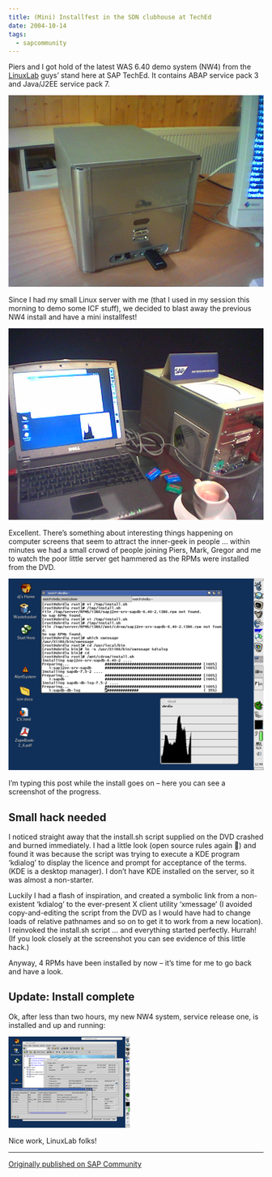 ```yaml
---
title: (Mini) Installfest in the SDN clubhouse at TechEd
date: 2004-10-14
tags:
  - sapcommunity
---
```

Piers and I got hold of the latest WAS 6.40 demo system (NW4) from the [LinuxLab](http://www.sap.com/linux) guys’ stand here at SAP TechEd. It contains ABAP service pack 3 and Java/J2EE service pack 7.

![Biostar 200](/images/2004/10/Biostar200.jpg)

Since I had my small Linux server with me (that I used in my session this morning to demo some ICF stuff), we decided to blast away the previous NW4 install and have a mini installfest!

![Install Fest](/images/2004/10/InstallFest.jpg)

Excellent. There’s something about interesting things happening on computer screens that seem to attract the inner-geek in people … within minutes we had a small crowd of people joining Piers, Mark, Gregor and me to watch the poor little server get hammered as the RPMs were installed from the DVD.

![Installing new NW4](/images/2004/10/InstallingNewNw4.png)

I’m typing this post while the install goes on – here you can see a screenshot of the progress.

## Small hack needed

I noticed straight away that the install.sh script supplied on the DVD crashed and burned immediately. I had a little look (open source rules again 🙂) and found it was because the script was trying to execute a KDE program ‘kdialog’ to display the licence and prompt for acceptance of the terms. (KDE is a desktop manager). I don’t have KDE installed on the server, so it was almost a non-starter.

Luckily I had a flash of inspiration, and created a symbolic link from a non-existent ‘kdialog’ to the ever-present X client utility ‘xmessage’ (I avoided copy-and-editing the script from the DVD as I would have had to change loads of relative pathnames and so on to get it to work from a new location). I reinvoked the install.sh script … and everything started perfectly. Hurrah! (If you look closely at the screenshot you can see evidence of this little hack.)

Anyway, 4 RPMs have been installed by now – it’s time for me to go back and have a look.

## Update: Install complete

Ok, after less than two hours, my new NW4 system, service release one, is installed and up and running:

![New NW4 installed](/images/2004/10/small_newnw4installed_39178.png)

Nice work, LinuxLab folks!

---

[Originally published on SAP Community](https://blogs.sap.com/2004/10/14/mini-installfest-in-the-sdn-clubhouse-at-teched/)

